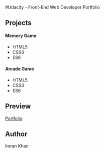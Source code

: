 #Udacity - Front-End Web Developer Portfolio

## Projects

#### Memory Game
* HTML5
* CSS3
* ES6

#### Arcade Game
* HTML5
* CSS3
* ES6

## Preview
[Portfolio](https://dist-2syt7na9w.now.sh)

## Author
Imran Khan
